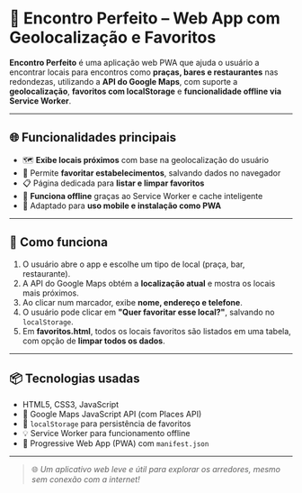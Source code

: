 # 📍 Encontro Perfeito – Web App com Geolocalização e Favoritos

**Encontro Perfeito** é uma aplicação web PWA que ajuda o usuário a encontrar locais para encontros como **praças, bares e restaurantes** nas redondezas, utilizando a **API do Google Maps**, com suporte a **geolocalização**, **favoritos com localStorage** e **funcionalidade offline via Service Worker**.

---

## 🌐 Funcionalidades principais

- 🗺️ **Exibe locais próximos** com base na geolocalização do usuário
- 💾 Permite **favoritar estabelecimentos**, salvando dados no navegador
- 📋 Página dedicada para **listar e limpar favoritos**
- 🔌 **Funciona offline** graças ao Service Worker e cache inteligente
- 📱 Adaptado para **uso mobile e instalação como PWA**

---

## 📍 Como funciona

1. O usuário abre o app e escolhe um tipo de local (praça, bar, restaurante).
2. A API do Google Maps obtém a **localização atual** e mostra os locais mais próximos.
3. Ao clicar num marcador, exibe **nome, endereço e telefone**.
4. O usuário pode clicar em **"Quer favoritar esse local?"**, salvando no `localStorage`.
5. Em **favoritos.html**, todos os locais favoritos são listados em uma tabela, com opção de **limpar todos os dados**.

---

## 📦 Tecnologias usadas

- HTML5, CSS3, JavaScript
- 📍 Google Maps JavaScript API (com Places API)
- 🧠 `localStorage` para persistência de favoritos
- 💡 Service Worker para funcionamento offline
- 🧩 Progressive Web App (PWA) com `manifest.json`

---

> 🌐 *Um aplicativo web leve e útil para explorar os arredores, mesmo sem conexão com a internet!*
